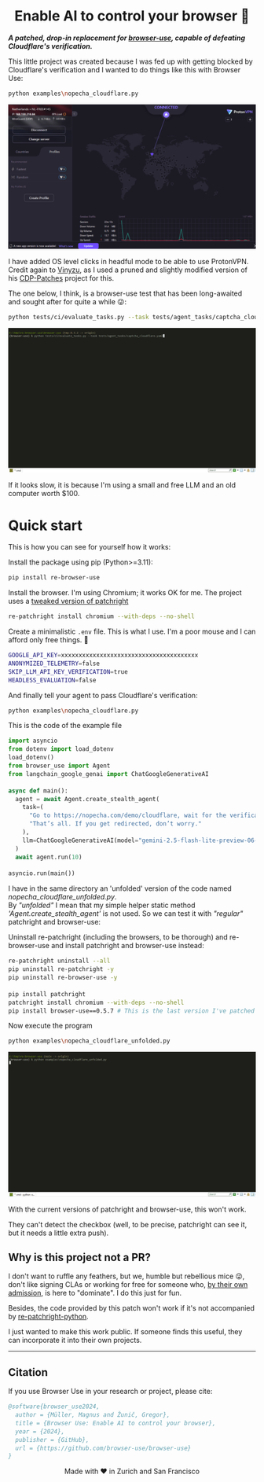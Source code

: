 <h1 align="center">Enable AI to control your browser 🤖</h1>

___A patched, drop-in replacement for [browser-use](https://github.com/browser-use/browser-use), capable of defeating Cloudflare's verification.___

This little project was created because I was fed up with getting blocked by Cloudflare's verification and I wanted to do things like this with Browser Use:

```bash
python examples\nopecha_cloudflare.py
```

![nopecha_cloudflare.py](https://raw.githubusercontent.com/imamousenotacat/re-browser-use/main/images/using-proton-vpn.gif)

I have added OS level clicks in headful mode to be able to use ProtonVPN. Credit again to [Vinyzu](https://github.com/Vinyzu),
as I used a pruned and slightly modified version of his [CDP-Patches](https://github.com/imamousenotacat/re-cdp-patches) project for this. 

The one below, I think, is a browser-use test that has been long-awaited and sought after for quite a while 😜:

```bash
python tests/ci/evaluate_tasks.py --task tests/agent_tasks/captcha_cloudflare.yaml
```

![captcha_cloudflare.yaml](https://raw.githubusercontent.com/imamousenotacat/re-browser-use/main/images/captcha_cloudflare.yaml.gif)

If it looks slow, it is because I'm using a small and free LLM and an old computer worth $100. 

# Quick start

This is how you can see for yourself how it works:

Install the package using pip (Python>=3.11):

```bash
pip install re-browser-use
```

Install the browser. I'm using Chromium; it works OK for me. The project uses a [tweaked version of patchright](https://github.com/imamousenotacat/re-patchright)

```bash
re-patchright install chromium --with-deps --no-shell
```

Create a minimalistic `.env` file. This is what I use. I'm a poor mouse and I can afford only free things. 🙂

```bash
GOOGLE_API_KEY=xxxxxxxxxxxxxxxxxxxxxxxxxxxxxxxxxxxxxxx
ANONYMIZED_TELEMETRY=false
SKIP_LLM_API_KEY_VERIFICATION=true
HEADLESS_EVALUATION=false
```

And finally tell your agent to pass Cloudflare's verification:

```bash
python examples\nopecha_cloudflare.py
```

This is the code of the example file 

```python
import asyncio
from dotenv import load_dotenv
load_dotenv()
from browser_use import Agent
from langchain_google_genai import ChatGoogleGenerativeAI

async def main():
  agent = await Agent.create_stealth_agent(
    task=(
      "Go to https://nopecha.com/demo/cloudflare, wait for the verification checkbox to appear, click it once, and wait for 10 seconds."
      "That’s all. If you get redirected, don’t worry."
    ),
    llm=ChatGoogleGenerativeAI(model="gemini-2.5-flash-lite-preview-06-17"),
  )
  await agent.run(10)

asyncio.run(main())
```

I have in the same directory an 'unfolded' version of the code named _nopecha_cloudflare_unfolded.py_.   
By _"unfolded"_ I mean that my simple helper static method _'Agent.create_stealth_agent'_ is not used. So we can test it with _"regular"_ patchright and browser-use:

Uninstall re-patchright (including the browsers, to be thorough) and re-browser-use and install patchright and browser-use instead: 

```bash
re-patchright uninstall --all 
pip uninstall re-patchright -y
pip uninstall re-browser-use -y

pip install patchright
patchright install chromium --with-deps --no-shell
pip install browser-use==0.5.7 # This is the last version I've patched so far
```

Now execute the program 

```bash
python examples\nopecha_cloudflare_unfolded.py
```

![nopecha_cloudflare_unfolded.py KO](https://raw.githubusercontent.com/imamousenotacat/re-browser-use/main/images/nopecha_cloudflare_unfolded.py.KO.gif)

With the current versions of patchright and browser-use, this won't work.

They can't detect the checkbox (well, to be precise, patchright can see it, but it needs a little extra push).

## Why is this project not a PR?

I don't want to ruffle any feathers, but we, humble but rebellious mice 😜, don't like signing CLAs or working for free for someone who, 
[by their own admission](https://browser-use.com/careers), is here to "dominate". I do this just for fun. 

Besides, the code provided by this patch won't work if it's not accompanied by [re-patchright-python](https://github.com/imamousenotacat/re-patchright-python).

I just wanted to make this work public. If someone finds this useful, they can incorporate it into their own projects. 

------

## Citation

If you use Browser Use in your research or project, please cite:

```bibtex
@software{browser_use2024,
  author = {Müller, Magnus and Žunič, Gregor},
  title = {Browser Use: Enable AI to control your browser},
  year = {2024},
  publisher = {GitHub},
  url = {https://github.com/browser-use/browser-use}
}
```

<div align="center">
Made with ❤️ in Zurich and San Francisco
 </div>
